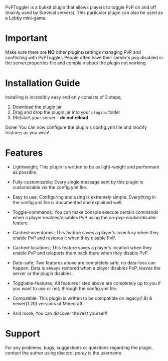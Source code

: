 PvPToggler is a bukkit plugin that allows players to toggle PvP on and off (mainly used by Survival servers). This particular plugin can also be used as a Lobby mini-game.

# Important
Make sure there are **NO** other plugins/settings managing PvP and conflicting with PvPToggler.
People often have their server's pvp disabled in the server.properties file and complain about the plugin not working.

# Installation Guide
Installing is incredibly easy and only consists of 3 steps;

1. Download the plugin jar
2. Drag and drop the plugin jar into your `plugins` folder
3. (Re)start your server - **do not reload**

Done! You can now configure the plugin's config.yml file and modify features as you wish!

# Features
* Lightweight; This plugin is written to be as light-weight and performant as possible.

* Fully-customizable; Every single message sent by this plugin is customizable via the config.yml file.

* Easy to use; Configuring and using is extremely simple. Everything in the config.yml file is documented and explained well.

* Toggle-commands; You can make console execute certain commands when a player enables/disables PvP using the *on-pvp-enable/disable* feature.

* Cached-inventories; This feature saves a player's inventory when they enable PvP and restores it when they disable PvP.

* Cached-locations; This feature saves a player's location when they enable PvP and teleports them back there when 
they disable PvP.

* Data-safe; Two features above are completely safe, no data-loss can happen. Data is always restored when a player disables PvP, leaves the server or the plugin disables.

* Togglable-features; All features listed above are completely up to you if you want to use or not, through the config.yml file.

* Compatible; This plugin is written to be compatible on legacy(1.8) & newer(1.20) versions of Minecraft.

* And more; You can discover the rest yourself!

# Support
For any problems, bugs, suggestions or questions regarding the plugin, contact the author using discord; *porey* is the username.

